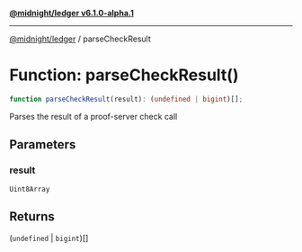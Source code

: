 [**@midnight/ledger v6.1.0-alpha.1**](../README.md)

***

[@midnight/ledger](../globals.md) / parseCheckResult

# Function: parseCheckResult()

```ts
function parseCheckResult(result): (undefined | bigint)[];
```

Parses the result of a proof-server check call

## Parameters

### result

`Uint8Array`

## Returns

(`undefined` \| `bigint`)[]
